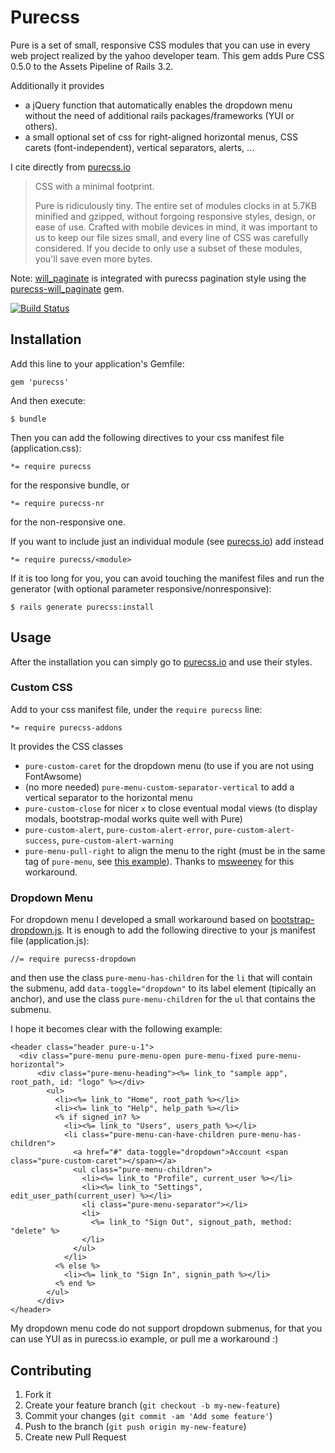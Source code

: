 # Purecss

Pure is a set of small, responsive CSS modules that you can use in every web project realized by the yahoo developer team.
This gem adds Pure CSS 0.5.0 to the Assets Pipeline of Rails 3.2.

Additionally it provides
- a jQuery function that automatically enables the dropdown menu without the need of additional rails packages/frameworks (YUI or others).
- a small optional set of css for right-aligned horizontal menus, CSS carets (font-independent), vertical separators, alerts, ...

I cite directly from [purecss.io](http://purecss.io)
 > CSS with a minimal footprint.
 >
 > Pure is ridiculously tiny. The entire set of modules clocks in at 5.7KB minified and gzipped, without forgoing responsive styles, design, or ease of use. Crafted with mobile devices in mind, it was important to us to keep our file sizes small, and every line of CSS was carefully considered. If you decide to only use a subset of these modules, you'll save even more bytes.

Note: [will_paginate](https://github.com/mislav/will_paginate) is integrated with purecss pagination style using the [purecss-will_paginate](https://github.com/mseri/rails-purecss-will_paginate) gem.

[![Build Status](https://travis-ci.org/mseri/rails-purecss.png?branch=master)](https://travis-ci.org/mseri/rails-purecss)


## Installation

Add this line to your application's Gemfile:

    gem 'purecss'

And then execute:

    $ bundle


Then you can add the following directives to your css manifest file (application.css):

    *= require purecss

for the responsive bundle, or

    *= require purecss-nr

for the non-responsive one.


If you want to include just an individual module (see [purecss.io](http://purecss.io)) add instead

    *= require purecss/<module>



If it is too long for you, you can avoid touching the manifest files and run the generator (with optional parameter responsive/nonresponsive):

    $ rails generate purecss:install


## Usage

After the installation you can simply go to [purecss.io](http://purecss.io) and use their styles.

### Custom CSS

Add to your css manifest file, under the ```require purecss``` line:

    *= require purecss-addons

It provides the CSS classes 

- ```pure-custom-caret``` for the dropdown menu (to use if you are not using FontAwsome)
- (no more needed) ```pure-menu-custom-separator-vertical``` to add a vertical separator to the horizontal menu
- ```pure-custom-close``` for nicer ```x``` to close eventual modal views (to display modals, bootstrap-modal works quite well with Pure)
- ```pure-custom-alert```, ```pure-custom-alert-error```, ```pure-custom-alert-success```, ```pure-custom-alert-warning```
- ```pure-menu-pull-right``` to align the menu to the right (must be in the same tag of ```pure-menu```, see [this example](http://jsfiddle.net/xUwCw/)). Thanks to [msweeney](https://github.com/msweeney) for this workaround.

<!--
  The flag *EXPERIMENTAL* means that the functionality is not fully functional, you can try it and use it but its syntax/use could change in a next release. If you have a fix please add a pull request! 
  /-->

### Dropdown Menu

For dropdown menu I developed a small workaround based on [bootstrap-dropdown.js](https://github.com/twitter/bootstrap/blob/master/js/bootstrap-dropdown.js).
It is enough to add the following directive to your js manifest file (application.js):

    //= require purecss-dropdown

and then use the class ```pure-menu-has-children``` for the ```li``` that will contain the submenu, 
add ```data-toggle="dropdown"``` to its label element (tipically an anchor), 
and use the class ```pure-menu-children``` for the ```ul``` that contains the submenu.

I hope it becomes clear with the following example:
```
<header class="header pure-u-1"> 
  <div class="pure-menu pure-menu-open pure-menu-fixed pure-menu-horizontal">
      <div class="pure-menu-heading"><%= link_to "sample app", root_path, id: "logo" %></div>
        <ul>
          <li><%= link_to "Home", root_path %></li>
          <li><%= link_to "Help", help_path %></li>
          <% if signed_in? %>
            <li><%= link_to "Users", users_path %></li>
            <li class="pure-menu-can-have-children pure-menu-has-children">
              <a href="#" data-toggle="dropdown">Account <span class="pure-custom-caret"></span></a>
              <ul class="pure-menu-children">
                <li><%= link_to "Profile", current_user %></li>
                <li><%= link_to "Settings", edit_user_path(current_user) %></li>
                <li class="pure-menu-separator"></li>
                <li>
                  <%= link_to "Sign Out", signout_path, method: "delete" %>
                </li>
              </ul>
            </li>
          <% else %>
            <li><%= link_to "Sign In", signin_path %></li>
          <% end %>
        </ul>
      </div>
</header>
```

My dropdown menu code do not support dropdown submenus, for that you can use YUI as in purecss.io example, or pull me a workaround :)

## Contributing

1. Fork it
2. Create your feature branch (`git checkout -b my-new-feature`)
3. Commit your changes (`git commit -am 'Add some feature'`)
4. Push to the branch (`git push origin my-new-feature`)
5. Create new Pull Request
